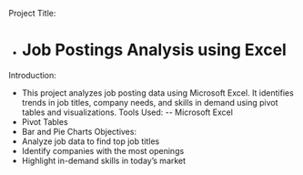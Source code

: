 Project Title: 
- # Job Postings Analysis using Excel
Introduction: 
- This project analyzes job posting data using Microsoft Excel. It identifies trends in job titles, company needs, and skills in demand using pivot tables and visualizations.
Tools Used: 
-- Microsoft Excel
- Pivot Tables
- Bar and Pie Charts
Objectives:
- Analyze job data to find top job titles
- Identify companies with the most openings
- Highlight in-demand skills in today’s market
